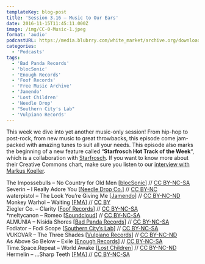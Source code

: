 ```yaml
---
templateKey: blog-post
title: 'Session 3.16 – Music to Our Ears'
date: 2016-11-15T11:45:11.000Z
image: /img/CC-0-Music-1.jpeg
format: 'audio'
podcastURL: https://media.blubrry.com/white_market/archive.org/download/WhiteMarket20161115Session316/WhiteMarket-20161115-Session316.mp3
categories:
  - 'Podcasts'
tags:
  - 'Bad Panda Records'
  - 'blocSonic'
  - 'Enough Records'
  - 'Foof Records'
  - 'Free Music Archive'
  - 'Jamendo'
  - 'Lost Children'
  - 'Needle Drop'
  - "Southern City's Lab"
  - 'Vulpiano Records'
---
```


This week we dive into yet another music-only session! From hip-hop to post-rock, from new music to great throwbacks, this episode come jam-packed with amazing tunes to suit all your needs. This episode also marks the beginning of a new feature called “**Starfrosch Hot Track of the Week**“, which is a collaboration with [Starfrosch](https://starfrosch.com/hot-100/). If you want to know more about their Creative Commons chart, make sure you listen to our [interview with Markus Koeller](http://www.whitemarketpodcast.co.uk/podcasts/2016/10/30/session-3-15-starfrosch-hot100/).

The Impossebulls – No Country for Old Men \[[blocSonic](http://blocsonic.com/releases/bsmx0147)\] // [CC BY-NC-SA  
](https://creativecommons.org/licenses/by-nc-sa/4.0/)Severin – I Really Adore You \[[Needle Drop Co.](http://freemusicarchive.org/music/Severin/Severin/)\] // [CC BY-NC  
](https://creativecommons.org/licenses/by-nc/3.0/)waterpistol – The Look You’re Giving Me \[[Jamendo](https://www.jamendo.com/album/162214/bloody-people)\] // [CC BY-NC-ND  
](https://creativecommons.org/licenses/by-nc-nd/3.0/)Monkey Warhol – Waiting \[[FMA](http://freemusicarchive.org/music/Monkey_Warhol/The_Darwin_LP/)\] // [CC BY](https://creativecommons.org/licenses/by/4.0/)  
Ziegler Co. – Clarity \[[Foof Records](http://www.foofrecords.com/releases/single/soap_water)\] // [CC BY-NC-SA](https://creativecommons.org/licenses/by-nc-sa/3.0/)  
\*meltycanon – Romeo \[[Soundcloud](https://soundcloud.com/meltycanon/romeo)\] // [CC BY-NC-SA](https://creativecommons.org/licenses/by-nc-sa/3.0/)  
ALMUNIA – Nisida Shores \[[Bad Panda Records](https://badpandarecords.bandcamp.com/album/almunia-nisida-shores)\] // [CC BY-NC-SA](https://creativecommons.org/licenses/by-nc-sa/4.0/)  
Fodiator – Fodi Scope \[[Southern City’s Lab](http://www.southerncitylab.net/2016/10/SCL188.html)\] // [CC BY-NC-SA](https://creativecommons.org/licenses/by-nc-sa/4.0/)  
VUKOVAR – The Three Shades \[[Vulpiano Records](https://vulpianorecords.bandcamp.com/album/the-three-shades)\] // [CC BY-NC-ND  
](https://creativecommons.org/licenses/by-nc-nd/3.0/)As Above So Below – Exile \[[Enough Records](http://enoughrecords.scene.org/release/enrmp394)\] // [CC BY-NC-SA](https://creativecommons.org/licenses/by-nc-sa/3.0/)  
Time.Space.Repeat – World Awake \[[Lost Children](https://archive.org/details/LostChildren014)\] // [CC BY-NC-ND  
](https://creativecommons.org/licenses/by-nc-nd/2.0/uk/)Hermelin – …Sharp Teeth \[[FMA](http://freemusicarchive.org/music/Hermelin/Hermelin/)\] // [CC BY-NC-SA](https://creativecommons.org/licenses/by-nc-sa/4.0/)
